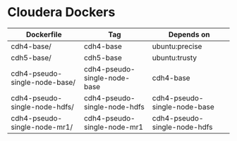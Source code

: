 # Cloudera Dockers

| Dockerfile                        | Tag                               | Depends on
| --------------------------------- | --------------------------------- | ------------------------------------
| cdh4-base/                        | cdh4-base                         | ubuntu:precise
| cdh5-base/                        | cdh5-base                         | ubuntu:trusty
| cdh4-pseudo-single-node-base/     | cdh4-pseudo-single-node-base      | cdh4-base
| cdh4-pseudo-single-node-hdfs/     | cdh4-pseudo-single-node-hdfs      | cdh4-pseudo-single-node-base
| cdh4-pseudo-single-node-mr1/      | cdh4-pseudo-single-node-mr1       | cdh4-pseudo-single-node-hdfs


